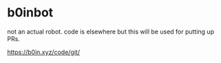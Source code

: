# b0inbot

not an actual robot. code is elsewhere but this will be used for putting up PRs.

https://b0in.xyz/code/git/
